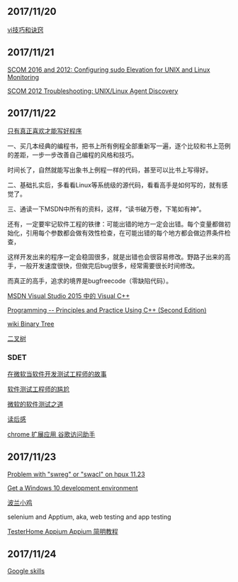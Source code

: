 ## 2017/11/20

[vi技巧和诀窍](https://www.ibm.com/developerworks/cn/aix/library/au-vitips.html)

## 2017/11/21

[SCOM 2016 and 2012: Configuring sudo Elevation for UNIX and Linux Monitoring](https://social.technet.microsoft.com/wiki/contents/articles/7375.scom-2016-and-2012-configuring-sudo-elevation-for-unix-and-linux-monitoring.aspx)

[SCOM 2012 Troubleshooting: UNIX/Linux Agent Discovery](https://social.technet.microsoft.com/wiki/contents/articles/4966.scom-2012-troubleshooting-unixlinux-agent-discovery.aspx)

## 2017/11/22

[只有真正喜欢才能写好程序](blog.jobbole.com/112280/)

一、买几本经典的编程书，把书上所有例程全部重新写一遍，逐个比较和书上范例的差距，一步一步改善自己编程的风格和技巧。

时间长了，自然就能写出象书上例程一样的代码，甚至可以比书上写得好。

二、基础扎实后，多看看Linux等系统级的源代码，看看高手是如何写的，就有感觉了。

三、通读一下MSDN中所有的资料，这样，“读书破万卷，下笔如有神”。

还有，一定要牢记软件工程的铁律：可能出错的地方一定会出错。每个变量都做初始化，引用每个参数都会做有效性检查，在可能出错的每个地方都会做边界条件检查，

这样开发出来的程序一定会稳固很多，就是出错也会很容易修改。野路子出来的高手，一般开发速度很快，但做完后bug很多，经常需要很长时间修改。

而真正的高手，追求的境界是bugfreecode（零缺陷代码）。

[MSDN Visual Studio 2015 中的 Visual C++](https://msdn.microsoft.com/zh-cn/library/60k1461a.aspx)

[Programming -- Principles and Practice Using C++ (Second Edition)](http://stroustrup.com/Programming/)

[wiki Binary Tree](https://en.wikipedia.org/wiki/Binary_tree)

[二叉树](https://zh.wikipedia.org/wiki/二叉树)

### SDET

[在微软当软件开发测试工程师的故事](https://blogs.technet.microsoft.com/msdchina/2009/02/24/303/)

[软件测试工程师的尴尬](https://www.douban.com/note/394518498/)

[微软的软件测试之道 ](https://book.douban.com/subject/4009658/)

[读后感](http://www.cnblogs.com/fnng/archive/2011/09/06/2169206.html)

[chrome 扩展应用 谷歌访问助手](https://chrome.google.com/webstore/category/extensions)

## 2017/11/23

[Problem with "swreg" or "swacl" on hpux 11.23](https://community.hpe.com/t5/System-Administration/Problem-with-quot-swreg-quot-or-quot-swacl-quot-on-hpux-11-23/td-p/3878758)

[Get a Windows 10 development environment](https://developer.microsoft.com/en-us/windows/downloads/virtual-machines)

[波兰小鸡](https://www.nazwa.pl/)

selenium and Apptium, aka, web testing and app testing

[TesterHome Appium Appium 简明教程](https://testerhome.com/topics/1045)

## 2017/11/24

[Google skills](https://www.douban.com/group/topic/11475068/)


















